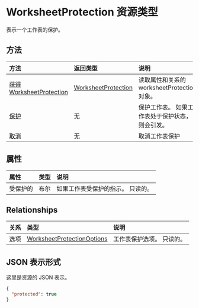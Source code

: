 # <a name="worksheetprotection-resource-type"></a>WorksheetProtection 资源类型

表示一个工作表的保护。


## <a name="methods"></a>方法

| 方法           | 返回类型    |说明|
|:---------------|:--------|:----------|
|[获得 WorksheetProtection](../api/worksheetprotection_get.md) | [WorksheetProtection](worksheetprotection.md) |读取属性和关系的 worksheetProtection 对象。|
|[保护](../api/worksheetprotection_protect.md)|无|保护工作表。 如果工作表处于保护状态，则会引发。|
|[取消](../api/worksheetprotection_unprotect.md)|无|取消工作表保护|

## <a name="properties"></a>属性
| 属性     | 类型   |说明|
|:---------------|:--------|:----------|
|受保护的|布尔|如果工作表受保护的指示。  只读的。|

## <a name="relationships"></a>Relationships
| 关系 | 类型   |说明|
|:---------------|:--------|:----------|
|选项|[WorksheetProtectionOptions](worksheetprotectionoptions.md)|工作表保护选项。 只读的。|

## <a name="json-representation"></a>JSON 表示形式

这里是资源的 JSON 表示。

<!-- {
  "blockType": "resource",
  "optionalProperties": [

  ],
  "@odata.type": "microsoft.graph.worksheetProtection"
}-->

```json
{
  "protected": true
}

```

<!-- uuid: 8fcb5dbc-d5aa-4681-8e31-b001d5168d79
2015-10-25 14:57:30 UTC -->
<!-- {
  "type": "#page.annotation",
  "description": "WorksheetProtection resource",
  "keywords": "",
  "section": "documentation",
  "tocPath": ""
}-->
